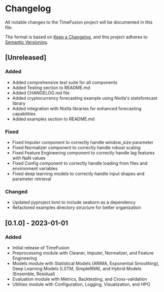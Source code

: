 # Changelog

All notable changes to the TimeFusion project will be documented in this file.

The format is based on [Keep a Changelog](https://keepachangelog.com/en/1.0.0/),
and this project adheres to [Semantic Versioning](https://semver.org/spec/v2.0.0.html).

## [Unreleased]

### Added
- Added comprehensive test suite for all components
- Added Testing section to README.md
- Added CHANGELOG.md file
- Added cryptocurrency forecasting example using Nixtla's statsforecast library
- Added integration with Nixtla libraries for enhanced forecasting capabilities
- Added examples section to README.md

### Fixed
- Fixed Imputer component to correctly handle window_size parameter
- Fixed Normalizer component to correctly handle robust scaling
- Fixed Feature Engineering component to correctly handle lag features with NaN values
- Fixed Config component to correctly handle loading from files and environment variables
- Fixed deep learning models to correctly handle input shapes and parameter retrieval

### Changed
- Updated pyproject.toml to include seaborn as a dependency
- Refactored examples directory structure for better organization

## [0.1.0] - 2023-01-01

### Added
- Initial release of TimeFusion
- Preprocessing module with Cleaner, Imputer, Normalizer, and Feature Engineering
- Models module with Statistical Models (ARIMA, Exponential Smoothing), Deep Learning Models (LSTM, SimpleRNN), and Hybrid Models (Ensemble, Residual)
- Evaluation module with Metrics, Backtesting, and Cross-validation
- Utilities module with Configuration, Logging, Visualization, and HPO
